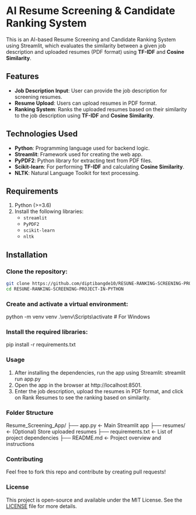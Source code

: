 # AI Resume Screening & Candidate Ranking System

This is an AI-based Resume Screening and Candidate Ranking System using Streamlit, which evaluates the similarity between a given job description and uploaded resumes (PDF format) using **TF-IDF** and **Cosine Similarity**.

## Features

- **Job Description Input**: User can provide the job description for screening resumes.
- **Resume Upload**: Users can upload resumes in PDF format.
- **Ranking System**: Ranks the uploaded resumes based on their similarity to the job description using **TF-IDF** and **Cosine Similarity**.

## Technologies Used

- **Python**: Programming language used for backend logic.
- **Streamlit**: Framework used for creating the web app.
- **PyPDF2**: Python library for extracting text from PDF files.
- **Scikit-learn**: For performing **TF-IDF** and calculating **Cosine Similarity**.
- **NLTK**: Natural Language Toolkit for text processing.

## Requirements

1. Python (>=3.6)
2. Install the following libraries:
   - `streamlit`
   - `PyPDF2`
   - `scikit-learn`
   - `nltk`

## Installation

### Clone the repository:

```bash
git clone https://github.com/diptibangde10/RESUNE-RANKING-SCREENING-PROJECT-IN-PYTHON.git
cd RESUNE-RANKING-SCREENING-PROJECT-IN-PYTHON

```
### Create and activate a virtual environment:

python -m venv venv
.\venv\Scripts\activate  # For Windows



### Install the required libraries:

pip install -r requirements.txt



### Usage

1. After installing the dependencies, run the app using Streamlit:
   streamlit run app.py
2. Open the app in the browser at http://localhost:8501.
3. Enter the job description, upload the resumes in PDF format, and click on Rank Resumes to see the ranking based on similarity.



### Folder Structure

Resume_Screening_App/
├── app.py                      ← Main Streamlit app
├── resumes/                    ← (Optional) Store uploaded resumes
├── requirements.txt            ← List of project dependencies
├── README.md                  ← Project overview and instructions



### Contributing
Feel free to fork this repo and contribute by creating pull requests!

### License
This project is open-source and available under the MIT License. See the [LICENSE](LICENSE) file for more details.


